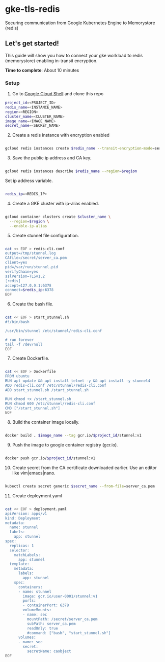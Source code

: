 # gke-tls-redis
Securing communication from Google Kubernetes Engine to Memorystore (redis)

## Let's get started!

This guide will show you how to connect your gke workload to redis (memorystore) enabling in-transit encryption.

**Time to complete**: About 10 minutes


### Setup
1. Go to [Google Cloud Shell](https://shell.cloud.google.com) and clone this repo
```sh
project_id=<PROJECT_ID>
redis_name=<INSTANCE_NAME>
region=<REGION>
cluster_name=<CLUSTER_NAME>
image_name=<IMAGE_NAME>
secret_name=<SECRET_NAME>
```

2. Create a redis instance with encryption enabled

```sh

gcloud redis instances create $redis_name --transit-encryption-mode=server-authentication --region=$region

```

3. Save the public ip address and CA key.

```sh

gcloud redis instances describe $redis_name --region=$region

```

Set ip address variable.

```sh

redis_ip=<REDIS_IP>

```

4. Create a GKE cluster with ip-alias enabled.

```sh

gcloud container clusters create $cluster_name \
  --region=$region \
  --enable-ip-alias

```

5. Create stunnel file configuration.

```sh

cat << EOF > redis-cli.conf
output=/tmp/stunnel.log
CAfile=/secret/server_ca.pem
client=yes
pid=/var/run/stunnel.pid
verifyChain=yes
sslVersion=TLSv1.2
[redis]
accept=127.0.0.1:6378
connect=$redis_ip:6378
EOF

```

6. Create the bash file.

```sh

cat << EOF > start_stunnel.sh
#!/bin/bash

/usr/bin/stunnel /etc/stunnel/redis-cli.conf

# run forever
tail -f /dev/null
EOF

```

7. Create Dockerfile.

```sh

cat << EOF > Dockerfile
FROM ubuntu
RUN apt update && apt install telnet -y && apt install -y stunnel4
ADD redis-cli.conf /etc/stunnel/redis-cli.conf
ADD start_stunnel.sh /start_stunnel.sh

RUN chmod +x /start_stunnel.sh
RUN chmod 600 /etc/stunnel/redis-cli.conf
CMD ["/start_stunnel.sh"]
EOF

```


8. Build the container image locally.

```sh

docker build . $image_name --tag gcr.io/$project_id/stunnel:v1

```

9. Push the image to google container registry (gcr.io).

```sh

docker push gcr.io/$project_id/stunnel:v1

```

10. Create secret from the CA certificate downloaded earlier. Use an editor like vim|emacs|nano.


```sh

kubectl create secret generic $secret_name --from-file=server_ca.pem

```

11. Create deployment.yaml

```sh

cat << EOF > deployment.yaml
apiVersion: apps/v1
kind: Deployment
metadata:
  name: stunnel
  labels:
    app: stunnel
spec:
  replicas: 1
  selector:
    matchLabels:
      app: stunnel
  template:
    metadata:
      labels:
        app: stunnel
    spec:
      containers:
      - name: stunnel
        image: gcr.io/user-0001/stunnel:v1
        ports:
        - containerPort: 6378
        volumeMounts:
        - name: sec
          mountPath: /secret/server_ca.pem
          subPath: server_ca.pem
          readOnly: true
          #command: ["bash", "start_stunnel.sh"]
      volumes:
      - name: sec
        secret:
          secretName: caobject
EOF
